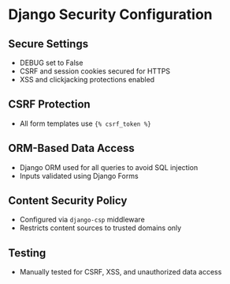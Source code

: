 # Django Security Configuration

## Secure Settings
- DEBUG set to False
- CSRF and session cookies secured for HTTPS
- XSS and clickjacking protections enabled

## CSRF Protection
- All form templates use `{% csrf_token %}`

## ORM-Based Data Access
- Django ORM used for all queries to avoid SQL injection
- Inputs validated using Django Forms

## Content Security Policy
- Configured via `django-csp` middleware
- Restricts content sources to trusted domains only

## Testing
- Manually tested for CSRF, XSS, and unauthorized data access
